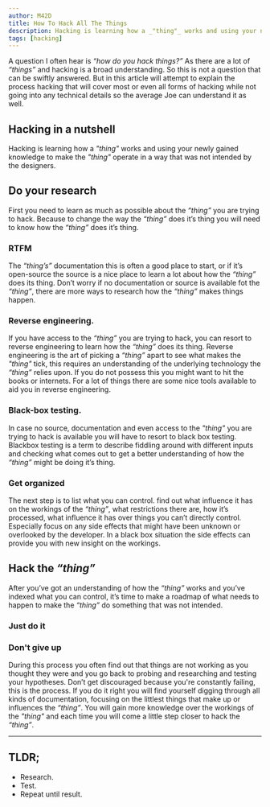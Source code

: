 ```yaml
---
author: M42D
title: How To Hack All The Things
description: Hacking is learning how a _"thing"_ works and using your newly gained knowledge to make the _"thing"_ operate in a way that was not intended by the designers.
tags: [hacking]
---
```

A question I often hear is _“how do you hack things?”_
As there are a lot of _“things”_ and hacking is a broad understanding. So this is not a question that can be swiftly answered. But in this article will attempt to explain the process hacking that will cover most or even all forms of hacking while not going into any technical details so the average Joe can understand it as well.


## Hacking in a nutshell
Hacking is learning how a _"thing"_ works and using your newly gained knowledge to make the _"thing"_ operate in a way that was not intended by the designers.


## Do your research
First you need to learn as much as possible about the _“thing”_ you are trying to hack.
Because to change the way the _“thing”_ does it’s thing you will need to know how the _“thing”_ does it’s thing.

### RTFM
The _“thing’s”_ documentation this is often a good place to start, or if it’s open-source the source is a nice place to learn a lot about how the _“thing”_ does its thing. Don’t worry if no documentation or source is available fot the _“thing”_, there are more ways to research how the _“thing”_ makes things happen.

### Reverse engineering.
If you have access to the _“thing”_ you are trying to hack, you can resort to reverse engineering to learn how the _“thing”_ does its thing. Reverse engineering is the art of picking a _“thing”_ apart to see what makes the _"thing"_ tick, this requires an understanding of the underlying technology the _“thing”_ relies upon. If you do not possess this you might want to hit the books or internets. For a lot of things there are some nice tools available to aid you in reverse engineering.  

### Black-box testing.
In case no source, documentation and even access to the _"thing"_ you are trying to hack is available you will have to resort to black box testing. Blackbox testing is a term to describe fiddling around with different inputs and checking what comes out to get a better understanding of how the _“thing”_ might be doing it’s thing. 

### Get organized
The next step is to list what you can control. find out what influence it has on the workings of the _“thing”_, what restrictions there are, how it’s processed, what influence it has over things you can’t directly control. Especially focus on any side effects that might have been unknown or overlooked by the developer. In a black box situation the side effects can provide you with new insight on the workings.


## Hack the _“thing”_
After you’ve got an understanding of how the _“thing”_ works and you’ve indexed what you can control, it’s time to make a roadmap of what needs to happen to make the _“thing”_ do something that was not intended.

### Just do it

### Don't give up
During this process you often find out that things are not working as you thought they were and you go back to probing and researching and testing your hypotheses. Don’t get discouraged because you're constantly failing, this is the process. If you do it right you will find yourself digging through all kinds of documentation, focusing on the littlest things that make up or influences the _“thing”_. You will gain more knowledge over the workings of the _"thing"_ and each time you will come a little step closer to hack the _“thing”_.  

---

## TLDR;
- Research.
- Test.
- Repeat until result.
